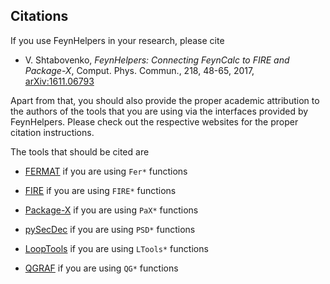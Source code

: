 ## Citations

If you use FeynHelpers in your research, please cite

- V. Shtabovenko, _FeynHelpers: Connecting FeynCalc to FIRE and Package-X_, Comput. Phys. Commun., 218, 48-65, 2017, [arXiv:1611.06793](https://arxiv.org/abs/1611.06793)

Apart from that, you should also provide the proper academic attribution to the authors of the tools that you are using via the interfaces provided by FeynHelpers. Please check out the respective websites for the proper citation instructions.

The tools that should be cited are

- [FERMAT](https://home.bway.net/lewis/) if you are using `Fer*` functions

- [FIRE](https://bitbucket.org/feynmanIntegrals/fire/) if you are using `FIRE*` functions

- [Package-X](https://packagex.hepforge.org/) if you are using `PaX*` functions

- [pySecDec](https://secdec.readthedocs.io/en/stable/) if you are using `PSD*` functions

- [LoopTools](http://www.feynarts.de/looptools/) if you are using `LTools*` functions

- [QGRAF](http://cfif.ist.utl.pt/~paulo/qgraf.html) if you are using `QG*` functions
